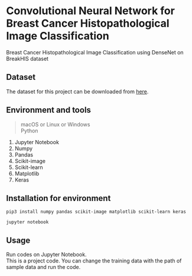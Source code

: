 # Convolutional Neural Network for Breast Cancer Histopathological Image Classification
Breast Cancer Histopathological Image Classification using DenseNet on BreakHIS dataset

## Dataset
The dataset for this project can be downloaded from [here](https://web.inf.ufpr.br/vri/databases/breast-cancer-histopathological-database-breakhis/). 

## Environment and tools

>macOS or Linux or Windows  
>Python

1. Jupyter Notebook
2. Numpy
3. Pandas
4. Scikit-image
5. Scikit-learn
6. Matplotlib
7. Keras

## Installation for environment

`pip3 install numpy pandas scikit-image matplotlib scikit-learn keras`

`jupyter notebook`

## Usage
Run codes on Jupyter Notebook.  
This is a project code. You can change the training data with the path of sample data and run the code.

